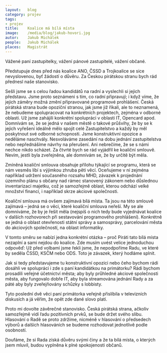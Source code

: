 ```yaml
---
layout:   blog
category: projev
tags: 
- projev
title:    Koalice má bílá místa
image:    /media/blog/jakub-hovori.jpg
autor:    Jakub Michálek
people:   Jakub Michálek
places:   Magistrát
---
```


Vážené paní zastupitelky, vážení pánové zastupitelé, vážení občané.
 
Předstupuje dnes před nás koalice ANO, ČSSD a Trojkoalice se sice nevyslovenou, byť žádostí o důvěru. Za Českou pirátskou stranu bych rád přednesl naše stanovisko.
 
Sešli jsme se s celou řadou kandidátů na radní a vyslechli si jejich představu. Jsme proto seznámeni s tím, co radní připravují; i když víme, že jejich záměry možná změní připravované programové prohlášení.
Česká pirátská strana bude opoziční stranou, jak jsme již říkali, ale to neznamená, že nebudeme spolupracovat na konkrétních projektech, zejména v odborné oblasti. Už jsme zahájili konkrétní spolupráci v oblasti IT, Opencard apod. Domnívám se, že se jedná v našem městě o takové průšvihy, že by se k jejich vyřešení ideálně mělo spojit celé Zastupitelstvo a každý by měl poskytnout své odborné schopnosti.
Jsme konstruktivní opozice a neděláme naschvály. Nesvoláváme zasedání na dobu jednání zastupitelstva nebo nepřednášíme návrhy na přerušení. Ani nebrečíme, že se s námi nechce nikdo scházet.
Za čtvrté bych se rád vyjádřil ke koaliční smlouvě. Nevím, jestli byla zveřejněna, ale domnívám se, že by určitě být měla. 

Zmíněná koaliční smlouva obsahuje přílohu týkající se programu, která se nám vesměs líbí s výjimkou zhruba pěti věcí. Oceňujeme v ní zejména například udržení současného rozsahu MHD, závazek k projednání územního plánu s občany nad rámec stanovený zákonem nebo důslednou inventarizaci majetku, což je samozřejmě oblast, kterou odchází velké množství financí, i například skrze akciové společnosti.
 
Koaliční smlouva má ovšem zajímavá bílá místa. Ta jsou na této smlouvě zajímavá – jedná se o věci, které koaliční smlouva neřeší. My se ale domníváme, že by je řešit měla (nejspíš o nich tedy bude vyjednávat koalice v dalších rozhovorech při sestavování programového prohlášení). Konkrétně se jedná o oblast otevřenosti státní správy a samosprávy, parcelování města do akciových společností, na oblast informatiky.
 
V tomto směru se nabízí jedna konkrétní otázka – proč Piráti tato bílá místa nezaplní a sami nejdou do koalice. Zde musím uvést velice jednoduchou odpověď: Už před volbami jsme řekli jsme, že nepodpoříme Radu, ve které by seděla ČSSD, KSČM nebo ODS. Toto je závazek, který hodláme splnit. 

Jak si tedy představujeme tu konstruktivní opozici nebo čeho bychom rádi dosáhli ve spolupráci i zde s paní kandidátkou na primátorku? Rádi bychom prosadili veřejné účetnictví města; aby byly průhledné akciové společnosti města, aby fungovalo dobře IT, aby byla streamována jednání Rady a za páté aby byly zveřejňovány schůzky s lobbisty. 

Tyto poslední dvě věci paní primátorka veřejně přislíbila v televizních diskusích a já věřím, že opět zde dané slovo platí.
 
Proto mi dovolte závěrečné stanovisko. Česká pirátská strana, ačkoliv samozřejmě vidí řadu pozitivních prvků, se bude držet svého slibu. Hlasování o Radě se proto zdržíme, nicméně v hlasování o předsedech výborů a dalších hlasováních se budeme rozhodovat jednotlivě podle osobností. 

Doufáme, že si Rada získá důvěru svými činy a že ta bílá místa, o kterých jsem  mluvil, budou vyplněna k plné spokojenosti občanů.
 

